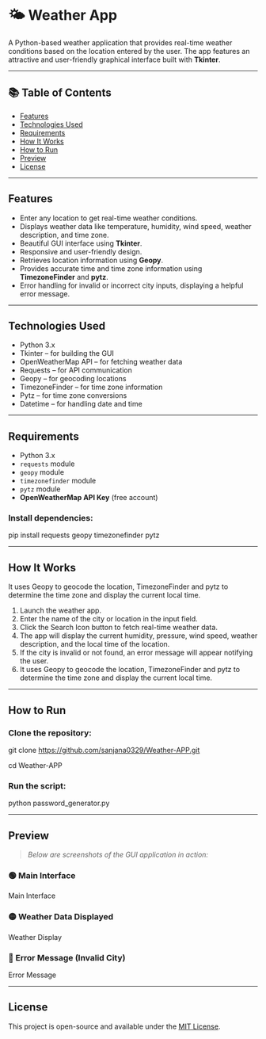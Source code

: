 
#  🌤️ Weather App

A Python-based weather application that provides real-time weather conditions based on the location entered by the user. The app features an attractive and user-friendly graphical interface built with **Tkinter**.


---
## 📚 Table of Contents

- [Features](#features)
- [Technologies Used](#technologies-used)
- [Requirements](#requirements)
- [How It Works](#how-it-works)
- [How to Run](#how-to-run)
- [Preview](#preview)
- [License](#license)
---

## Features

- Enter any location to get real-time weather conditions.
- Displays weather data like temperature, humidity, wind speed, weather description, and time zone.
- Beautiful GUI interface using **Tkinter**.
- Responsive and user-friendly design.
- Retrieves location information using **Geopy**.
- Provides accurate time and time zone information using **TimezoneFinder** and **pytz**.
- Error handling for invalid or incorrect city inputs, displaying a helpful error message.


---

## Technologies Used

- Python 3.x
- Tkinter – for building the GUI
- OpenWeatherMap API – for fetching weather data
- Requests – for API communication
- Geopy – for geocoding locations
- TimezoneFinder – for time zone information
- Pytz – for time zone conversions
- Datetime – for handling date and time

---

##  Requirements

- Python 3.x
- `requests` module
- `geopy` module
- `timezonefinder` module
- `pytz` module
- **OpenWeatherMap API Key** (free account)

### Install dependencies:

pip install requests geopy timezonefinder pytz

---

##  How It Works

It uses Geopy to geocode the location, TimezoneFinder and pytz to determine the time zone and display the current local time.
1. Launch the weather app.
2. Enter the name of the city or location in the input field.
3. Click the Search Icon button to fetch real-time weather data.
4. The app will display the current humidity, pressure, wind speed, weather description, and the local time of the location.
5. If the city is invalid or not found, an error message will appear notifying the user.
6. It uses Geopy to geocode the location, TimezoneFinder and pytz to determine the time zone and display the current local time.
---

##  How to Run

### Clone the repository:

git clone https://github.com/sanjana0329/Weather-APP.git

cd Weather-APP


### Run the script:

python password_generator.py


---

##  Preview

> _Below are screenshots of the GUI application in action:_

### 🟢 Main Interface

Main Interface

### 🟡 Weather Data Displayed

Weather Display

### 🔴 Error Message (Invalid City)

Error Message

---

##  License

This project is open-source and available under the [MIT License](LICENSE).
